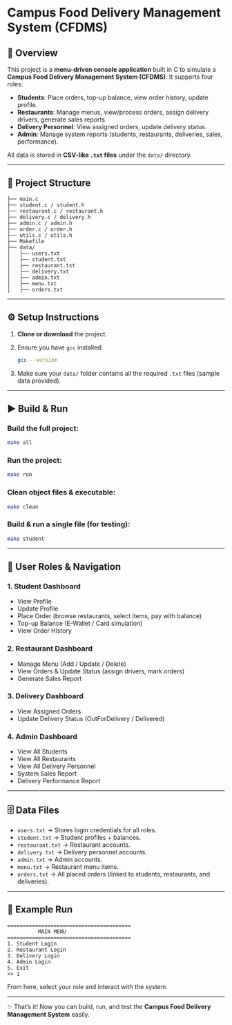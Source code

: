 # Campus Food Delivery Management System (CFDMS)

## 📌 Overview

This project is a **menu-driven console application** built in C to simulate a **Campus Food Delivery Management System (CFDMS)**.
It supports four roles:

* **Students**: Place orders, top-up balance, view order history, update profile.
* **Restaurants**: Manage menus, view/process orders, assign delivery drivers, generate sales reports.
* **Delivery Personnel**: View assigned orders, update delivery status.
* **Admin**: Manage system reports (students, restaurants, deliveries, sales, performance).

All data is stored in **CSV-like `.txt` files** under the `data/` directory.

---

## 📂 Project Structure

```
├── main.c
├── student.c / student.h
├── restaurant.c / restaurant.h
├── delivery.c / delivery.h
├── admin.c / admin.h
├── order.c / order.h
├── utils.c / utils.h
├── Makefile
├── data/
│   ├── users.txt
│   ├── student.txt
│   ├── restaurant.txt
│   ├── delivery.txt
│   ├── admin.txt
│   ├── menu.txt
│   ├── orders.txt
```

---

## ⚙️ Setup Instructions

1. **Clone or download** the project.
2. Ensure you have `gcc` installed:

   ```bash
   gcc --version
   ```
3. Make sure your `data/` folder contains all the required `.txt` files (sample data provided).

---

## ▶️ Build & Run

### Build the full project:

```bash
make all
```

### Run the project:

```bash
make run
```

### Clean object files & executable:

```bash
make clean
```

### Build & run a single file (for testing):

```bash
make student
```

---

## 👥 User Roles & Navigation

### 1. **Student Dashboard**

* View Profile
* Update Profile
* Place Order (browse restaurants, select items, pay with balance)
* Top-up Balance (E-Wallet / Card simulation)
* View Order History

### 2. **Restaurant Dashboard**

* Manage Menu (Add / Update / Delete)
* View Orders & Update Status (assign drivers, mark orders)
* Generate Sales Report

### 3. **Delivery Dashboard**

* View Assigned Orders
* Update Delivery Status (OutForDelivery / Delivered)

### 4. **Admin Dashboard**

* View All Students
* View All Restaurants
* View All Delivery Personnel
* System Sales Report
* Delivery Performance Report

---

## 🗄️ Data Files

* `users.txt` → Stores login credentials for all roles.
* `student.txt` → Student profiles + balances.
* `restaurant.txt` → Restaurant accounts.
* `delivery.txt` → Delivery personnel accounts.
* `admin.txt` → Admin accounts.
* `menu.txt` → Restaurant menu items.
* `orders.txt` → All placed orders (linked to students, restaurants, and deliveries).

---

## 📌 Example Run

```text
========================================
          MAIN MENU
========================================
1. Student Login
2. Restaurant Login
3. Delivery Login
4. Admin Login
5. Exit
>> 1
```

From here, select your role and interact with the system.

---

✨ That’s it! Now you can build, run, and test the **Campus Food Delivery Management System** easily.
